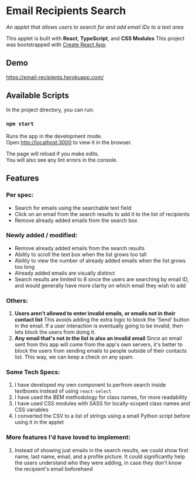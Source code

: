# Email Recipients Search
_An applet that allows users to search for and add email IDs to a text area_

This applet is built with **React**, **TypeScript**, and **CSS Modules**
This project was bootstrapped with [Create React App](https://github.com/facebook/create-react-app).

## Demo
https://email-recipients.herokuapp.com/

## Available Scripts

In the project directory, you can run:

### `npm start`

Runs the app in the development mode.\
Open [http://localhost:3000](http://localhost:3000) to view it in the browser.

The page will reload if you make edits.\
You will also see any lint errors in the console.

## Features
### Per spec:
- Search for emails using the searchable text field
- Click on an email from the search results to add it to the list of recipients
- Remove already added emails from the search box

### Newly added / modified:
- Remove already added emails from the search results
- Ability to scroll the text box when the list grows too tall
- Ability to view the number of already added emails when the list grows too long
- Already added emails are visually distinct
- Search results are limited to 8 since the users are searching by email ID, and would generally have more clarity on which email they wish to add

### Others:
1. **Users aren't allowed to enter invalid emails, or emails not in their contact list**
This avoids adding the extra logic to block the 'Send' button in the email. If a user interaction is eventually going to be invalid, then lets block the users from doing it.
2. **Any email that's not in the list is also an invalid email**
Since an email sent from this app will come from the app's own servers, it's better to block the users from sending emails to people outside of their contacts list. This way, we can keep a check on any spam.

### Some Tech Specs:
1. I have developed my own component to perfrom search inside textboxes instead of using `react-select`
2. I have used the BEM methodology for class names, for more readability
3. I have used CSS modules with SASS for locally-scoped class names and CSS variables
4. I converted the CSV to a list of strings using a small Python script before using it in the applet

### More features I'd have loved to implement:
1. Instead of showing just emails in the search results, we could show first name, last name, email, and a profile picture. It could significantly help the users understand who they were adding, in case they don't know the recipient's email beforehand
